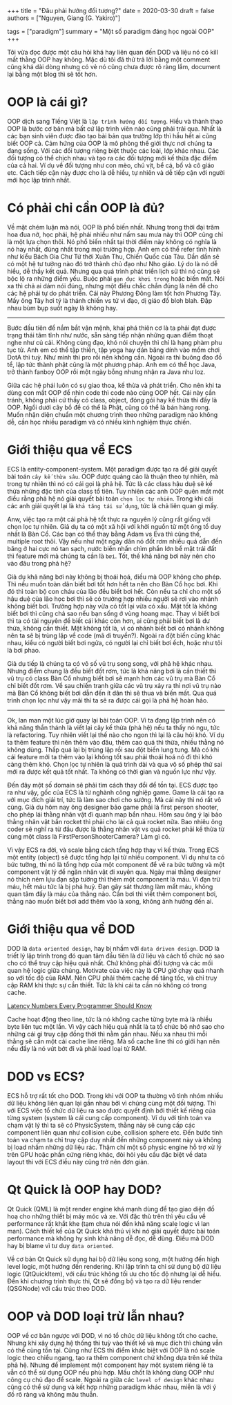 +++
title = "Đâu phải hướng đối tượng?"
date = 2020-03-30
draft = false
authors = ["Nguyen, Giang (G. Yakiro)"]

tags = ["paradigm"]
summary = "Một số paradigm đáng học ngoài OOP"
+++

Tôi vừa đọc được một câu hỏi khá hay liên quan đến DOD và liệu nó có kill mất thằng OOP hay
không. Mặc dù tôi đã thử trả lời bằng một comment cũng khá dài dòng nhưng có vẻ nó cũng chưa
được rõ ràng lắm, document lại bằng một blog thì sẽ tốt hơn.

# OOP là cái gì?

OOP dịch sang Tiếng Việt là `lập trình hướng đối tượng`. Hiểu và thành thạo OOP là bước cơ
bản mà bất cứ lập trình viên nào cũng phải trải qua. Nhất là các bạn sinh viên được đào tạo
bài bản qua trường lớp thì hầu hết ai cũng biết OOP cả. Cảm hứng của OOP là mô phỏng thế giới
thực nơi chúng ta đang sống. Với các đối tượng riêng biệt thuộc các loài, lớp khác nhau. Các
đối tượng có thể chịch nhau và tạo ra các đối tượng mới kế thừa đặc điểm của cả hai. Ví dụ về
đối tượng như con mèo, chú vịt, bể cá, bố và cô giáo etc. Cách tiếp cận này được cho là dễ hiểu,
tự nhiên và dễ tiếp cận với người mới học lập trình nhất.

# Có phải chỉ cần OOP là đủ?

Về mặt chém luận mà nói, OOP là phổ biến nhất. Nhưng trong thời đại trăm hoa đua nở, học phái,
hệ phái nhiều như nấm sau mưa này thì OOP cũng chỉ là một lựa chọn thôi. Nó phổ biến nhất tại
thời điểm này không có nghĩa là nó hay nhất, đúng nhất trong mọi trường hợp. Anh em có thể
refer tình hình như kiểu Bách Gia Chư Tử thời Xuân Thu, Chiến Quốc của Tàu. Dần dần sẽ có một hệ
tư tưởng nào đó trở thành chủ đạo như Nho giáo. Lý do là nó dễ hiểu, dễ thấy kết quả. Nhưng qua
quá trình phát triển lịch sử thì nó cũng sẽ bộc lộ ra những điểm yếu. Buộc phải `gạn đục khơi
trong` hoặc biến mất. Nói xa thì chả ai dám nói đúng, nhưng một điều chắc chắn đúng là nên để
cho các hệ phái tự do phát triển. Cái này Phương Đông làm tốt hơn Phương Tây. Mấy ông Tây hơi
tý là thánh chiến vs tử vì đạo, dị giáo đồ bloh blah. Đập nhau bùm bụp suốt ngày là không hay.

---

Bước đầu tiên để nắm bắt vận mệnh, khai phá thiên cơ là ta phải đạt được trạng thái tâm tĩnh
như nước, sẵn sàng tiếp nhận những quan điểm thoạt nghe như củ cải. Không cùng đạo, khó nói chuyện
thì chỉ là hạng phàm phu tục tử. Anh em có thể tập thiền, tập yoga hay dán băng dính vào mồm chơi
DotA thì tuỳ. Như mình thì pro rồi nên không cần. Ngoài ra thì buông đao đồ tể, lập tức thành phật
cũng là một phương pháp. Anh em có thể học Java, trở thành fanboy OOP rồi một ngày bỗng nhưng nhận
ra Java như loz.

Giữa các hệ phái luôn có sự giao thoa, kế thừa và phát triển. Cho nên khi ta dùng con mắt OOP để
nhìn code thì code nào cũng OOP hết. Cái này cần tránh, không phải cứ thấy có class, object, đóng
gói hay kế thừa thì đấy là OOP. Ngồi dưới cây bồ đề có thể là Phật, cũng có thể là bán hàng rong.
Muốn nhận diện chuẩn một chương trình theo những paradigm nào không dễ, cần học nhiều paradigm và
có nhiều kinh nghiệm thực chiến.

# Giới thiệu qua về ECS

ECS là entity-component-system. Một paradigm được tạo ra để giải quyết bài toán `cây kế thừa sâu`.
OOP được quảng cáo là thuận theo tự nhiên, mà trong tự nhiên thì nó có cái gọi là phả hệ. Tức là
các class hậu duệ sẽ kế thừa những đặc tính của class tổ tiên. Tuy nhiên các anh OOP quên mất một
điều rằng phả hệ nó giải quyết bài toán `chọn lọc tự nhiên`. Trong khi cái các anh giải quyết lại
là `khả tăng tái sử dụng`, tức là chả liên quan gì mấy.

Anw, việc tạo ra một cái phả hệ tốt thực ra nguyên lý cũng rất giống với chọn lọc tự nhiên. Giả dụ
ta có một xã hội với khởi nguồn từ một ông tổ duy nhất là Bàn Cổ. Các bạn có thể thay bằng Adam vs
Eva thì cũng thế, multiple root thôi. Vậy nếu như một ngày dân nó đốt rơm nhiều quá dẫn đến băng
ở hai cực nó tan sạch, nước biển nhấn chìm phần lớn bề mặt trái đất thì feature mới mà chúng ta
cần là `bơi`. Tốt, thế khả năng bơi này nên cho vào đâu trong phả hệ?

Giả dụ khả năng bơi này không bị thoái hoá, điều mà OOP không cho phép. Thì nếu muốn toàn dân biết
bơi tốt hơn hết ta nên cho Bàn Cổ học bơi. Khi đó thì toàn bộ con cháu của lão đều biết bơi hết. Còn
nếu ta chỉ cho một số hậu duệ của lão học bơi thì sẽ có trường hợp nhiều người sẽ rơi vào nhánh không
biết bơi. Trường hợp này vừa có tốt lại vừa có xấu. Mặt tốt là không biết bơi thì cũng chả sao nếu
bạn sống ở vùng hoang mạc. Thay vì biết bơi thì ta có tài nguyên để biết cái khác còn hơn, ai cũng
phải biết bơi là dư thừa, không cần thiết. Mặt không tốt là, vì có nhánh biết bơi có nhánh không nên ta
sẽ bị trùng lặp về code (mã di truyền?). Ngoài ra đột biến cũng khác nhau, kiểu có người biết bơi
ngửa, có người lại chỉ biết bơi ếch, hoặc như tôi là bơi phao.

Giả dụ tiếp là chúng ta có vô số vũ trụ song song, với phả hệ khác nhau. Nhưng điểm chung là đều biết
đốt rơm, tức là khả năng bơi là cần thiết thì vũ trụ có class Bàn Cổ nhưng biết bơi sẽ mạnh hơn các
vũ trụ mà Bàn Cổ chỉ biết đốt rơm. Về sau chiến tranh giữa các vũ trụ xảy ra thì nơi vũ trụ nào mà Bàn
Cổ không biết bơi dẫn đến ít dân thì sẽ thua và biến mất. Qua quá trình chọn lọc như vậy mãi thì ta
sẽ ra được cái gọi là phả hệ hoàn hảo.

---

Ok, lan man một lúc giờ quay lại bài toán OOP. Vì ta đang lập trình nên có khả năng thần thánh là
viết lại cây kế thừa (phả hệ) nếu ta thấy nó ngu, tức là refactoring. Tuy nhiên viết lại thế nào cho
ngon thì lại là câu hỏi khó. Ví dụ ta thêm feature thì nên thêm vào đâu, thêm cao quá thì thừa, nhiều
thằng nó không dùng. Thấp quá lại bị trùng lặp rồi sau đột biến lung tung. Mà có khi cái feature mới
ta thêm vào lại không tốt sau phải thoái hoá nó đi thì khó càng thêm khó. Chọn lọc tự nhiên là quá
trình dài và qua vô số phép thử sai mới ra được kết quả tốt nhất. Ta không có thời gian và nguồn lực
như vậy.

Đến đây một số domain sẽ phải tìm cách thay đổi để tồn tại. ECS được tạo ra như vậy, gốc của ECS là từ
nghành công nghiệp game. Game là cái tạo ra với mục đích giải trí, tức là làm sao chơi cho sướng. Mà
cái này thì nó rất vô cùng. Giả dụ hôm nay ông designer bảo game phải là first person shooter, cho
phép lái thằng nhân vật đi quanh map bắn nhau. Hôm sau ông ý lại bảo thằng nhân vật bắn rocket thì phải
cho lái cả quả rocket nữa. Bao nhiêu ông coder sẽ nghĩ ra từ đầu được là thằng nhân vật vs quả rocket
phải kế thừa từ cùng một class là FirstPersonShooterCamera? Làm gì có.

Vì vậy ECS ra đời, và scale bằng cách tổng hợp thay vì kế thừa. Trong ECS một entity (object) sẽ được
tổng hợp lại từ nhiều component. Ví dụ như ta có bức tường, thì nó là tổng hợp của một component để vẽ
ra bức tường và một component vật lý để ngăn nhân vật đi xuyên qua. Ngày mai thằng designer nó thích
ném lựu đạn sập tường thì thêm một component là máu. Vì đạn trừ máu, hết máu tức là bị phá huỷ. Đạn gây
sát thương làm mất máu, không quan tâm đấy là máu của thằng nào. Cần bơi thì viết thêm component bơi,
thằng nào muốn biết bơi add thêm vào là xong, không ảnh hưởng đến ai.

# Giới thiệu qua về DOD

DOD là `data oriented design`, hay bị nhầm với `data driven design`. DOD là triết lý lập trình trong đó
quan tâm đầu tiên là dữ liệu và cách tổ chức nó sao cho có thể truy cập hiệu quả nhất. Chứ không phải
đối tượng và các mối quan hệ logic giữa chúng. Motivate của việc này là CPU giờ chạy quá nhanh so với tốc
độ của RAM. Nên CPU phải thêm cache để tăng tốc, và chỉ truy cập RAM khi thực sự cần thiết. Tức là khi
cái ta cần nó không có trong cache.

[Latency Numbers Every Programmer Should Know](https://colin-scott.github.io/personal_website/research/interactive_latency.html)

Cache hoạt động theo line, tức là nó không cache từng byte mà là nhiều byte liên tục một lần. Vì vậy cách
hiệu quả nhất là ta tổ chức bộ nhớ sao cho những cái gì truy cập đồng thời thì nằm gần nhau. Nếu xa nhau
thì mỗi thằng sẽ cần một cái cache line riêng. Mà số cache line thì có giới hạn nên nếu đầy là nó vứt bớt
đi và phải load loại từ RAM.

# DOD vs ECS?

ECS hỗ trợ rất tốt cho DOD. Trong khi với OOP ta thường vô tình nhóm nhiều dữ liệu không liên quan lại gần
nhau bởi vì chúng cùng một đối tượng. Thì với ECS việc tổ chức dữ liệu ra sao được quyết định bởi thiết kế
riêng của từng system (system là cái cung cấp component). Ví dụ với tính toán va chạm vật lý thì ta sẽ có
PhysicSystem, thằng này sẽ cung cấp các component liên quan như collision cube, collision sphere etc. Đến
bước tính toán va chạm ta chỉ truy cập duy nhất đến những component này và không bị load nhầm những dữ liệu
rác. Thậm chí một số physic engine hỗ trợ xử lý trên GPU hoặc phần cứng riêng khác, đòi hỏi yêu cầu đặc biệt
về data layout thì với ECS điều này cũng trở nên đơn giản.

# Qt Quick là OOP hay DOD?

Qt Quick (QML) là một render engine khá mạnh dùng để tạo giao diện đồ hoạ cho những thiết bị máy móc và xe.
Với đặc thù trên thì yêu cầu về performance rất khắt khe (tạm chưa nói đến khả năng scale logic vì lan man).
Cách thiết kế của Qt Quick khá thú vị khi nó giải quyết được bài toán performance mà không hy sinh khả năng
dễ đọc, dễ dùng. Điều mà DOD hay bị blame vì tư duy `data oriented`.

Về cơ bản Qt Quick sử dụng hai bộ dữ liệu song song, một hướng đến high level logic, một hướng đến rendering.
Khi lập trình ta chỉ sử dụng bộ dữ liệu logic (QtQuickItem), với cấu trúc không tối ưu cho tốc độ nhưng lại
dễ hiểu. Đến khi chương trình thực thi, Qt sẽ đồng bộ và tạo ra dữ liệu render (QSGNode) với cấu trúc theo
DOD.

# OOP và DOD loại trừ lẫn nhau?

OOP về cơ bản ngược với DOD, vì nó tổ chức dữ liệu không tốt cho cache. Nhưng khi xây dựng hệ thống thì tuỳ
vào thiết kế và mục đích thì chúng vẫn có thể cùng tồn tại. Cũng như ECS thì điểm khác biệt với OOP là nó scale
logic theo chiều ngang, tạo ra thêm component chứ không dựa trên kế thừa phả hệ. Nhưng để implement một component
hay một system riêng lẻ ta vẫn có thể sử dụng OOP nếu phù hợp. Mấu chốt là không dùng OOP như công cụ chủ đạo
để scale. Ngoài ra giữa các `level of design` khác nhau cũng có thể sử dụng và kết hợp những paradigm khác nhau,
miễn là với ý đồ rõ ràng và không mâu thuẫn.